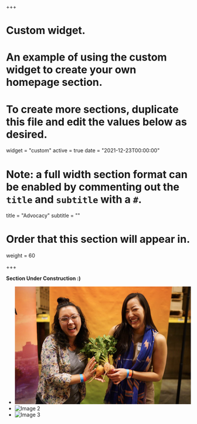 +++
# Custom widget.
# An example of using the custom widget to create your own homepage section.
# To create more sections, duplicate this file and edit the values below as desired.
widget = "custom"
active = true
date = "2021-12-23T00:00:00"

# Note: a full width section format can be enabled by commenting out the `title` and `subtitle` with a `#`.
title = "Advocacy"
subtitle = ""

# Order that this section will appear in.
weight = 60

+++

<b>Section Under Construction :)</b>

* ![Image 1](img1.png)
* ![Image 2](img3.png)
* ![Image 3](img2.png)

<script src="md-gallery.js"></script>

<script>
    md_gallery();
</script>
